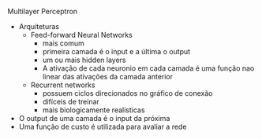Multilayer Perceptron
- Arquiteturas
	- Feed-forward Neural Networks
		- mais comum
		- primeira camada é o input e a última o output
		- um ou mais hidden layers
		- A ativação de cada neuronio em cada camada é uma função nao linear das ativações da camada anterior
	- Recurrent networks
		- possuem ciclos direcionados no gráfico de conexão
		- difíceis de treinar
		- mais biologicamente realísticas
- O output de uma camada é o input da próxima
- Uma função de custo é utilizada para avaliar a rede